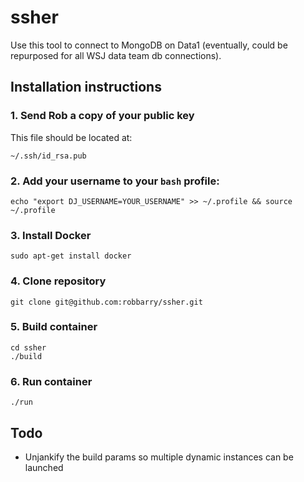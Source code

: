 # ssher

Use this tool to connect to MongoDB on Data1 (eventually, could be repurposed for all WSJ data team db connections).

## Installation instructions

### 1. Send Rob a copy of your public key

This file should be located at:

	~/.ssh/id_rsa.pub

### 2. Add your username to your `bash` profile:

	echo "export DJ_USERNAME=YOUR_USERNAME" >> ~/.profile && source ~/.profile

### 3. Install Docker

	sudo apt-get install docker

### 4. Clone repository

	git clone git@github.com:robbarry/ssher.git

### 5. Build container

	cd ssher
	./build

### 6. Run container

	./run

## Todo

* Unjankify the build params so multiple dynamic instances can be launched